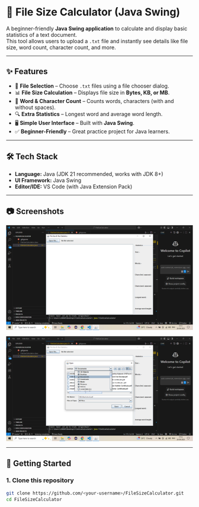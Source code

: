 # 📂 File Size Calculator (Java Swing)

A beginner-friendly **Java Swing application** to calculate and display basic statistics of a text document.  
This tool allows users to upload a `.txt` file and instantly see details like file size, word count, character count, and more.  

---

## ✨ Features
- 📁 **File Selection** – Choose `.txt` files using a file chooser dialog.  
- 📊 **File Size Calculation** – Displays file size in **Bytes, KB, or MB**.  
- 📝 **Word & Character Count** – Counts words, characters (with and without spaces).  
- 🔍 **Extra Statistics** – Longest word and average word length.  
- 🖥️ **Simple User Interface** – Built with **Java Swing**.  
- ✅ **Beginner-Friendly** – Great practice project for Java learners.  

---

## 🛠️ Tech Stack
- **Language:** Java (JDK 21 recommended, works with JDK 8+)  
- **UI Framework:** Java Swing  
- **Editor/IDE:** VS Code (with Java Extension Pack)  

---


## 📷 Screenshots
![App Screenshot](screenshots/Screenshot1.png)

![App Screenshot](screenshots/Screenshot2.png)


---

## 🚀 Getting Started

### 1. Clone this repository
```bash
git clone https://github.com/<your-username>/FileSizeCalculator.git
cd FileSizeCalculator
